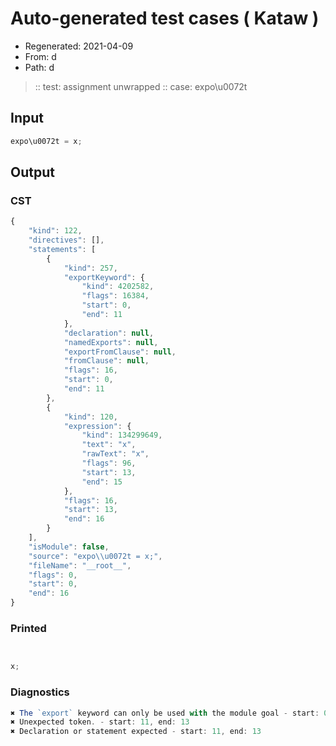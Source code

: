 # Auto-generated test cases ( Kataw )
- Regenerated: 2021-04-09
- From: d
- Path: d
> :: test: assignment unwrapped
> :: case: expo\u0072t
## Input

`````js
expo\u0072t = x;
`````

## Output

### CST

```javascript
{
    "kind": 122,
    "directives": [],
    "statements": [
        {
            "kind": 257,
            "exportKeyword": {
                "kind": 4202582,
                "flags": 16384,
                "start": 0,
                "end": 11
            },
            "declaration": null,
            "namedExports": null,
            "exportFromClause": null,
            "fromClause": null,
            "flags": 16,
            "start": 0,
            "end": 11
        },
        {
            "kind": 120,
            "expression": {
                "kind": 134299649,
                "text": "x",
                "rawText": "x",
                "flags": 96,
                "start": 13,
                "end": 15
            },
            "flags": 16,
            "start": 13,
            "end": 16
        }
    ],
    "isModule": false,
    "source": "expo\\u0072t = x;",
    "fileName": "__root__",
    "flags": 0,
    "start": 0,
    "end": 16
}
```

### Printed

```javascript


x;
```

### Diagnostics

```javascript
✖ The `export` keyword can only be used with the module goal - start: 0, end: 11
✖ Unexpected token. - start: 11, end: 13
✖ Declaration or statement expected - start: 11, end: 13

```

